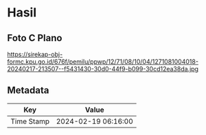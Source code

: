 # Hasil

## Foto C Plano

https://sirekap-obj-formc.kpu.go.id/676f/pemilu/ppwp/12/71/08/10/04/1271081004018-20240217-213507--f5431430-30d0-44f9-b099-30cd12ea38da.jpg


## Metadata

| Key        | Value               |
| ---------- | ------------------- |
| Time Stamp | 2024-02-19 06:16:00 |




